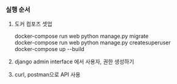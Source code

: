 ### 실행 순서
1. 도커 컴포즈 셋업  


    docker-compose run web python manage.py migrate  
    docker-compose run web python manage.py createsuperuser  
    docker-compose up --build  


2. django admin interface 에서 사용자, 권한 생성하기

3. curl, postman으로 API 사용


